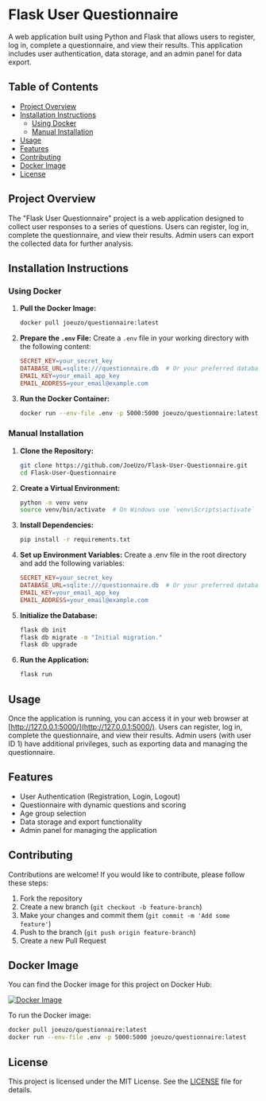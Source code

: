 # Flask User Questionnaire

A web application built using Python and Flask that allows users to register, log in, complete a questionnaire, and view their results. This application includes user authentication, data storage, and an admin panel for data export.

## Table of Contents

- [Project Overview](#project-overview)
- [Installation Instructions](#installation-instructions)
  - [Using Docker](#using-docker)
  - [Manual Installation](#manual-installation)
- [Usage](#usage)
- [Features](#features)
- [Contributing](#contributing)
- [Docker Image](#docker-image)
- [License](#license)


## Project Overview

The "Flask User Questionnaire" project is a web application designed to collect user responses to a series of questions. Users can register, log in, complete the questionnaire, and view their results. Admin users can export the collected data for further analysis.

## Installation Instructions

### Using Docker

1. **Pull the Docker Image:**
   ```bash
   docker pull joeuzo/questionnaire:latest
   ```

2. **Prepare the `.env` File:**
   Create a `.env` file in your working directory with the following content:
   ```makefile
   SECRET_KEY=your_secret_key
   DATABASE_URL=sqlite:///questionnaire.db  # Or your preferred database URL
   EMAIL_KEY=your_email_app_key
   EMAIL_ADDRESS=your_email@example.com
   ```

3. **Run the Docker Container:**
   ```bash
   docker run --env-file .env -p 5000:5000 joeuzo/questionnaire:latest
   ```

### Manual Installation

1. **Clone the Repository:**
   ```bash
   git clone https://github.com/JoeUzo/Flask-User-Questionnaire.git
   cd Flask-User-Questionnaire
   ```

2. **Create a Virtual Environment:**
   ```bash
   python -m venv venv
   source venv/bin/activate  # On Windows use `venv\Scripts\activate`
   ```

3. **Install Dependencies:**
   ```bash
   pip install -r requirements.txt
   ```

4. **Set up Environment Variables:**
   Create a .env file in the root directory and add the following variables:
   ```makefile
   SECRET_KEY=your_secret_key
   DATABASE_URL=sqlite:///questionnaire.db  # Or your preferred database URL
   EMAIL_KEY=your_email_app_key
   EMAIL_ADDRESS=your_email@example.com
   ```

5. **Initialize the Database:**
   ```bash
   flask db init
   flask db migrate -m "Initial migration."
   flask db upgrade
   ```

6. **Run the Application:**
   ```bash
   flask run
   ```

## Usage

Once the application is running, you can access it in your web browser at [http://127.0.0.1:5000/](http://127.0.0.1:5000/). Users can register, log in, complete the questionnaire, and view their results. Admin users (with user ID 1) have additional privileges, such as exporting data and managing the questionnaire.

## Features

- User Authentication (Registration, Login, Logout)
- Questionnaire with dynamic questions and scoring
- Age group selection
- Data storage and export functionality
- Admin panel for managing the application

## Contributing

Contributions are welcome! If you would like to contribute, please follow these steps:

1. Fork the repository
2. Create a new branch (`git checkout -b feature-branch`)
3. Make your changes and commit them (`git commit -m 'Add some feature'`)
4. Push to the branch (`git push origin feature-branch`)
5. Create a new Pull Request

## Docker Image

You can find the Docker image for this project on Docker Hub:

[![Docker Image](https://img.shields.io/badge/Docker%20Hub-questionnaire--web-blue)](https://hub.docker.com/r/joeuzo/questionnaire)

To run the Docker image:

```sh
docker pull joeuzo/questionnaire:latest
docker run --env-file .env -p 5000:5000 joeuzo/questionnaire:latest
```

## License

This project is licensed under the MIT License. See the [LICENSE](LICENSE) file for details.
